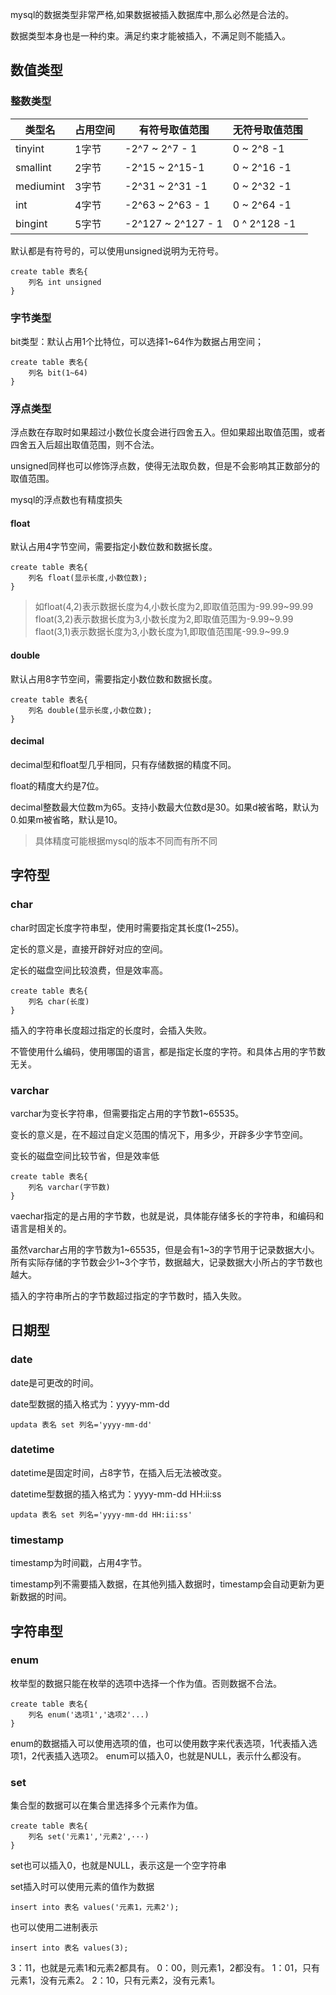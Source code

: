 mysql的数据类型非常严格,如果数据被插入数据库中,那么必然是合法的。

数据类型本身也是一种约束。满足约束才能被插入，不满足则不能插入。
## 数值类型
### 整数类型
|类型名|占用空间|有符号取值范围|无符号取值范围|
|--|--|--|--|
|tinyint|1字节|-2^7 ~ 2^7 - 1|0 ~ 2^8 -1|
|smallint|2字节|-2^15 ~ 2^15-1|0 ~ 2^16 -1|
|mediumint|3字节|-2^31 ~ 2^31 -1|0 ~ 2^32 -1|
|int|4字节|-2^63 ~ 2^63 - 1|0 ~ 2^64 -1|
|bingint|5字节|-2^127 ~ 2^127 - 1|0 ^ 2^128 -1|

默认都是有符号的，可以使用unsigned说明为无符号。
```mysql
create table 表名{
	列名 int unsigned
}
```
### 字节类型
bit类型：默认占用1个比特位，可以选择1\~64作为数据占用空间；
```mysql
create table 表名{
	列名 bit(1~64)
}
```

### 浮点类型
浮点数在存取时如果超过小数位长度会进行四舍五入。但如果超出取值范围，或者四舍五入后超出取值范围，则不合法。

unsigned同样也可以修饰浮点数，使得无法取负数，但是不会影响其正数部分的取值范围。

mysql的浮点数也有精度损失
#### float
默认占用4字节空间，需要指定小数位数和数据长度。
```mysql
create table 表名{
	列名 float(显示长度,小数位数);
}
```
>如float(4,2)表示数据长度为4,小数长度为2,即取值范围为-99.99~99.99
float(3,2)表示数据长度为3,小数长度为2,即取值范围为-9.99~9.99
flaot(3,1)表示数据长度为3,小数长度为1,即取值范围尾-99.9~99.9

#### double
默认占用8字节空间，需要指定小数位数和数据长度。
```mysql
create table 表名{
	列名 double(显示长度,小数位数);
}
```

#### decimal
decimal型和float型几乎相同，只有存储数据的精度不同。

float的精度大约是7位。

decimal整数最大位数m为65。支持小数最大位数d是30。如果d被省略，默认为0.如果m被省略，默认是10。

>具体精度可能根据mysql的版本不同而有所不同

## 字符型
### char
char时固定长度字符串型，使用时需要指定其长度(1\~255)。

定长的意义是，直接开辟好对应的空间。

定长的磁盘空间比较浪费，但是效率高。
```mysql
create table 表名{
	列名 char(长度)
}
```

插入的字符串长度超过指定的长度时，会插入失败。

不管使用什么编码，使用哪国的语言，都是指定长度的字符。和具体占用的字节数无关。
### varchar
varchar为变长字符串，但需要指定占用的字节数1\~65535。

变长的意义是，在不超过自定义范围的情况下，用多少，开辟多少字节空间。

变长的磁盘空间比较节省，但是效率低
```mysql
create table 表名{
	列名 varchar(字节数)
} 
```
vaechar指定的是占用的字节数，也就是说，具体能存储多长的字符串，和编码和语言是相关的。

虽然varchar占用的字节数为1~65535，但是会有1\~3的字节用于记录数据大小。所有实际存储的字节数会少1\~3个字节，数据越大，记录数据大小所占的字节数也越大。

插入的字符串所占的字节数超过指定的字节数时，插入失败。

## 日期型

### date
date是可更改的时间。

date型数据的插入格式为：yyyy-mm-dd
```mysql
updata 表名 set 列名='yyyy-mm-dd'
```
### datetime
datetime是固定时间，占8字节，在插入后无法被改变。

datetime型数据的插入格式为：yyyy-mm-dd HH:ii:ss
```mysql
updata 表名 set 列名='yyyy-mm-dd HH:ii:ss'
```
### timestamp

timestamp为时间戳，占用4字节。

timestamp列不需要插入数据，在其他列插入数据时，timestamp会自动更新为更新数据的时间。
## 字符串型
### enum
枚举型的数据只能在枚举的选项中选择一个作为值。否则数据不合法。
```mysql
create table 表名{
	列名 enum('选项1','选项2'...)
} 
```
enum的数据插入可以使用选项的值，也可以使用数字来代表选项，1代表插入选项1，2代表插入选项2。
enum可以插入0，也就是NULL，表示什么都没有。
### set
集合型的数据可以在集合里选择多个元素作为值。
```mysql
create table 表名{
	列名 set('元素1','元素2',···)
}
```
set也可以插入0，也就是NULL，表示这是一个空字符串

set插入时可以使用元素的值作为数据
```mysql
insert into 表名 values('元素1，元素2');
```
也可以使用二进制表示
```mysql
insert into 表名 values(3);
```
3：11，也就是元素1和元素2都具有。
0：00，则元素1，2都没有。
1：01，只有元素1，没有元素2。
2：10，只有元素2，没有元素1。
